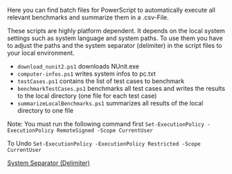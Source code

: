 Here you can find batch files for PowerScript to automatically execute all relevant benchmarks and summarize them in a .csv-File.

These scripts are highly platform dependent. It depends on the local system settings such as system language and system paths.
To use them you have to adjust the paths and the system separator (delimiter) in the script files to your local environment.

* `download_nunit2.ps1` downloads NUnit.exe
* `computer-infos.ps1` writes system infos to pc.txt
* `testCases.ps1` contains the list of test cases to benchmark
* `benchmarkTestCases.ps1` benchmarks all test cases and writes the results to the local directory (one file for each test case)
* `summarizeLocalBenchmarks.ps1` summarizes all results of the local directory to one file


Note: You must run the following command first
  ```Set-ExecutionPolicy -ExecutionPolicy RemoteSigned -Scope CurrentUser```

To Undo
  ```Set-ExecutionPolicy -ExecutionPolicy Restricted -Scope CurrentUser```


[System Separator (Delimiter)](https://answers.microsoft.com/en-us/msoffice/forum/msoffice_excel-mso_other/how-do-i-change-the-system-separator-delimiter-to/9f8d5f2c-940f-4418-b952-bfeac867c03e)